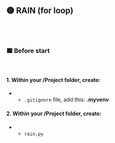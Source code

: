 ## 🟡 RAIN (for loop)



<br>
<br>

### 🟦 Before start



<br>

#### 1. Within your /Project folder, create:

- -  `.gitignore` file, add this: **.myvenv**



#### 2. Within your /Project folder, create:

- - `rain.py`